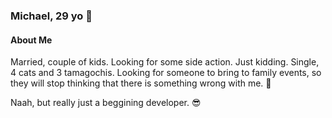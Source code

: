 ### Michael, 29 yo :wave:

#### About Me

Married, couple of kids. Looking for some side action. Just kidding. 
Single, 4 cats and 3 tamagochis. Looking for someone to bring to family events, 
so they will stop thinking that there is something wrong with me.
:shushing_face:

Naah, but really just a beggining developer. :sunglasses:



<!--
**michalkotkowicz/michalkotkowicz** is a ✨ _special_ ✨ repository because its `README.md` (this file) appears on your GitHub profile.

Here are some ideas to get you started:

- 🔭 I’m currently working on ...
- 🌱 I’m currently learning ...
- 👯 I’m looking to collaborate on ...
- 🤔 I’m looking for help with ...
- 💬 Ask me about ...
- 📫 How to reach me: ...
- 😄 Pronouns: ...
- ⚡ Fun fact: ...
-->
